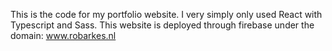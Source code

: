 This is the code for my portfolio website.
I very simply only used React with Typescript and Sass.
This website is deployed through firebase under the domain: www.robarkes.nl
